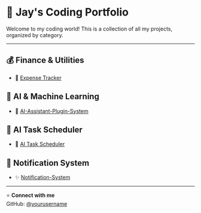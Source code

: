 # 🚀 Jay's Coding Portfolio

Welcome to my coding world! This is a collection of all my projects, organized by category.

---

## 💰 Finance & Utilities
- 💸 [Expense Tracker](https://github.com/JD-Coder0129/Expense-Tracker.git)

## 🧠 AI & Machine Learning
- 🤖 [AI-Assistant-Plugin-System](https://github.com/JD-Coder0129/AI-Assistant-Plugin-System.git)

## 🧠 AI Task Scheduler
- 🤖 [AI Task Scheduler](https://github.com/JD-Coder0129/AI-Task-Scheduler.git)

## 📨 Notification System
- ✨ [Notification-System](https://github.com/JD-Coder0129/Notification-System.git)
---

⭐ **Connect with me**  
GitHub: [@yourusername](https://github.com/yourusername)  
